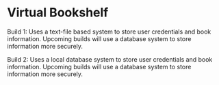 # Virtual Bookshelf

Build 1: Uses a text-file based system to store user credentials and book information. Upcoming builds will use a database system to store information more securely.



Build 2: Uses a local database system to store user credentials and book information. Upcoming builds will use a database system to store information more securely.

